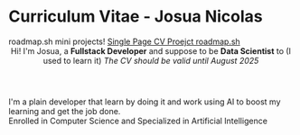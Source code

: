 <h1>Curriculum Vitae - Josua Nicolas</h1>
roadmap.sh mini projects! <a href="https://roadmap.sh/projects/single-page-cv"> Single Page CV Proejct roadmap.sh</a> 
<header>
  Hi! I'm Josua, a <strong>Fullstack Developer</strong> and suppose to be <strong>Data Scientist</strong> to (I used to learn it)
  <i>The CV should be valid until August 2025</i>
</header>
<section>
  I'm a plain developer that learn by doing it and work using AI to boost my learning and get the job done. <br/>
  Enrolled in Computer Science and Specialized in Artificial Intelligence 
</section>
